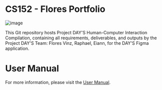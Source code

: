 # CS152 - Flores Portfolio
![image](https://github.com/VINZFLORES/HCI/assets/174461251/50d88750-e1db-4817-8d8d-753911862430)

This Git repository hosts Project DAY'S Human-Computer Interaction Compilation, containing all requirements, deliverables,
and outputs by the Project DAY'S Team: Flores Vinz, Raphael, Eiann, for the DAY'S Figma application.
# User Manual
For more information, please visit the [User Manual](USER_MANUAL.md).
